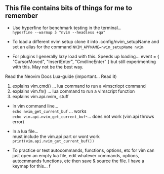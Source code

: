 This file contains bits of things for me to remember
------------------------------------------------------------

- Use hyperfine for benchmark testing in the terminal...  
`hyperfine --warmup 5 "nvim --headless +qa"`

- To load a different nvim setup clone it into .config/nvim_setupName
  and set an alias for the command `NVIM_APPNAME=nvim_setupName nvim`

- For plugins I generally lazy load with this. Speeds up loading...
  event = { "CursorMoved", "InsertEnter", "CmdlineEnter" }
  but still experimenting with this. May not be the best way.

Read the Neovim Docs Lua-guide (important... Read it)
  1. explains vim.cmd() ... lua command to run a vimscriopt command
  2. explains vim.fn() ... lua command to run a vimscript function
  3. explains vim.api.nvim_ stuff


- In vim command line...  
   `echo nvim_get_current_buf` ... works  
   `echo vim.api.nvim_get_current_buf`-... does not work (vim.api throws error)

- In a lua file...  
  must include the vim.api part or wont work
  `print(vim.api.nvim_get_current_buf())`

- To practice or test autocommands, functions, options, etc for vim 
  can just open an empty lua file, edit whatever commands, options, 
  autocmmands functions, etc then save & source the file.
  I have a keymap for this... f<CR>
